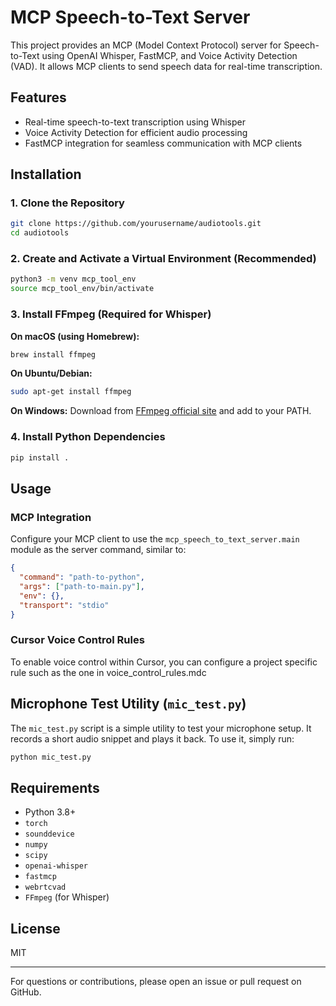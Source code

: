# MCP Speech-to-Text Server

This project provides an MCP (Model Context Protocol) server for Speech-to-Text using OpenAI Whisper, FastMCP, and Voice Activity Detection (VAD). It allows MCP clients to send speech data for real-time transcription.

## Features
- Real-time speech-to-text transcription using Whisper
- Voice Activity Detection for efficient audio processing
- FastMCP integration for seamless communication with MCP clients

## Installation

### 1. Clone the Repository
```bash
git clone https://github.com/yourusername/audiotools.git
cd audiotools
```

### 2. Create and Activate a Virtual Environment (Recommended)
```bash
python3 -m venv mcp_tool_env
source mcp_tool_env/bin/activate
```

### 3. Install FFmpeg (Required for Whisper)
**On macOS (using Homebrew):**
```bash
brew install ffmpeg
```
**On Ubuntu/Debian:**
```bash
sudo apt-get install ffmpeg
```
**On Windows:**
Download from [FFmpeg official site](https://ffmpeg.org/download.html) and add to your PATH.

### 4. Install Python Dependencies
```bash
pip install .
```

## Usage

### MCP Integration
Configure your MCP client to use the `mcp_speech_to_text_server.main` module as the server command, similar to:
```json
{
  "command": "path-to-python",
  "args": ["path-to-main.py"],
  "env": {},
  "transport": "stdio"
}
```

### Cursor Voice Control Rules
To enable voice control within Cursor, you can configure a project specific rule such as the one in voice_control_rules.mdc


## Microphone Test Utility (`mic_test.py`)
The `mic_test.py` script is a simple utility to test your microphone setup. It records a short audio snippet and plays it back. To use it, simply run:
```bash
python mic_test.py
```

## Requirements
- Python 3.8+
- `torch`
- `sounddevice`
- `numpy`
- `scipy`
- `openai-whisper`
- `fastmcp`
- `webrtcvad`
- `FFmpeg` (for Whisper)

## License
MIT

---

For questions or contributions, please open an issue or pull request on GitHub. 
